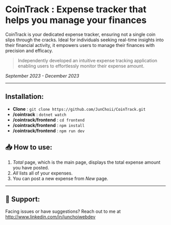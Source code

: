 # CoinTrack : Expense tracker that helps you manage your finances

CoinTrack is your dedicated expense tracker, ensuring not a single coin slips through the cracks. Ideal for individuals seeking real-time insights into their financial activity, it empowers users to manage their finances with precision and efficacy.

> Independently developed an intuitive expense tracking application enabling users to effortlessly monitor their expense amount.

_September 2023 - December 2023_

---

## Installation:

- **Clone** :  ```git clone https://github.com/JunChoii/CoinTrack.git```
- **/cointrack** : ```dotnet watch```
- **/cointrack/frontend** : ```cd frontend```
- **/cointrack/frontend** : ```npm install```
- **/cointrack/frontend** : ```npm run dev```

## 📥 How to use:

1. _Total_ page, which is the main page, displays the total expense amount you have posted.
2. _All_ lists all of your expenses.
3. You can post a new expense from _New_ page.

---

## 🤝 Support:

Facing issues or have suggestions? Reach out to me at http://www.linkedin.com/in/junchoiwebdev
